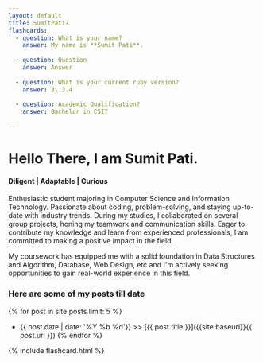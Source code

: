 ```yaml
---
layout: default
title: SumitPati7
flashcards: 
  - question: What is your name?
    answer: My name is **Sumit Pati**.
            
  - question: Question
    answer: Answer
            
  - question: What is your current ruby version?
    answer: 3\.3.4
            
  - question: Academic Qualification?
    answer: Bachelor in CSIT
            
---
```

# Hello There, I am Sumit Pati.

#### Diligent | Adaptable | Curious
Enthusiastic student majoring in Computer Science and Information Technology. Passionate about coding, problem-solving, and staying up-to-date with industry trends. During my studies, I collaborated on several group projects, honing my teamwork and communication skills. Eager to contribute my knowledge and learn from experienced professionals, I am committed to making a positive impact in the field.

My coursework has equipped me with a solid foundation in Data Structures and Algorithm, Database, Web Design, etc and I'm actively seeking opportunities to gain real-world experience in this field.

### Here are some of my posts till date 

{% for post in site.posts limit: 5 %}
  * {{ post.date | date: '%Y %b %d'}} >> [{{ post.title }}]({{site.baseurl}}{{ post.url }})
{% endfor %}

{% include flashcard.html %}
      